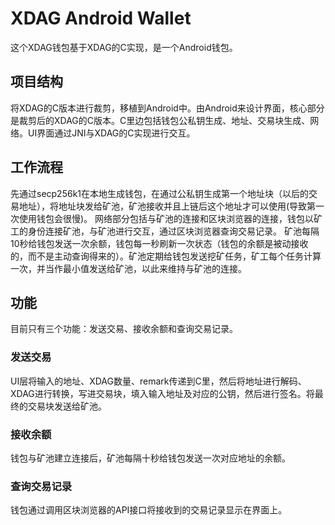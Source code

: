 # XDAG Android Wallet
 
这个XDAG钱包基于XDAG的C实现，是一个Android钱包。


##  项目结构

将XDAG的C版本进行裁剪，移植到Android中。由Android来设计界面，核心部分是裁剪后的XDAG的C版本。C里边包括钱包公私钥生成、地址、交易块生成、网络。UI界面通过JNI与XDAG的C实现进行交互。

## 工作流程

先通过secp256k1在本地生成钱包，在通过公私钥生成第一个地址块（以后的交易地址），将地址块发给矿池，矿池接收并且上链后这个地址才可以使用(导致第一次使用钱包会很慢)。
网络部分包括与矿池的连接和区块浏览器的连接，钱包以矿工的身份连接矿池，与矿池进行交互，通过区块浏览器查询交易记录。
矿池每隔10秒给钱包发送一次余额，钱包每一秒刷新一次状态（钱包的余额是被动接收的，而不是主动查询得来的）。矿池定期给钱包发送挖矿任务，矿工每个任务计算一次，并当作最小值发送给矿池，以此来维持与矿池的连接。

## 功能

目前只有三个功能：发送交易、接收余额和查询交易记录。

### 发送交易

UI层将输入的地址、XDAG数量、remark传递到C里，然后将地址进行解码、XDAG进行转换，写进交易块，填入输入地址及对应的公钥，然后进行签名。将最终的交易块发送给矿池。

### 接收余额

钱包与矿池建立连接后，矿池每隔十秒给钱包发送一次对应地址的余额。

### 查询交易记录

钱包通过调用区块浏览器的API接口将接收到的交易记录显示在界面上。

